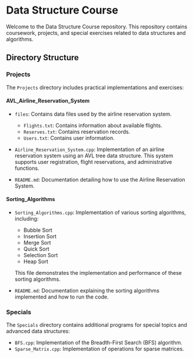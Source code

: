 # Data Structure Course

Welcome to the Data Structure Course repository. This repository contains coursework, projects, and special exercises related to data structures and algorithms.

## Directory Structure

### Projects

The `Projects` directory includes practical implementations and exercises:

#### AVL_Airline_Reservation_System

- `files`: Contains data files used by the airline reservation system.
  - `Flights.txt`: Contains information about available flights.
  - `Reserves.txt`: Contains reservation records.
  - `Users.txt`: Contains user information.

- `Airline_Reservation_System.cpp`: Implementation of an airline reservation system using an AVL tree data structure. This system supports user registration, flight reservations, and administrative functions.
- `README.md`: Documentation detailing how to use the Airline Reservation System.

#### Sorting_Algorithms

- `Sorting_Algorithms.cpp`: Implementation of various sorting algorithms, including:
  - Bubble Sort
  - Insertion Sort
  - Merge Sort
  - Quick Sort
  - Selection Sort
  - Heap Sort

  This file demonstrates the implementation and performance of these sorting algorithms.
- `README.md`: Documentation explaining the sorting algorithms implemented and how to run the code.

### Specials

The `Specials` directory contains additional programs for special topics and advanced data structures:

- `BFS.cpp`: Implementation of the Breadth-First Search (BFS) algorithm.
- `Sparse_Matrix.cpp`: Implementation of operations for sparse matrices.
